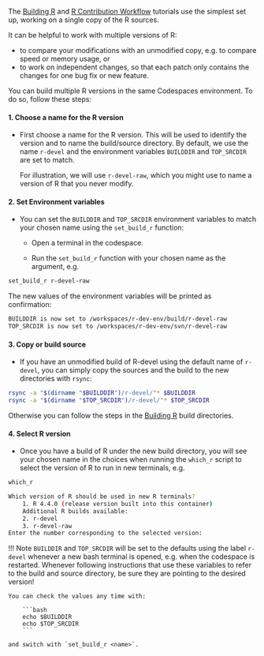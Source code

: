 The [Building R](./building_r.md) and [R Contribution Workflow](./building_r.md)
tutorials use the simplest set up, working on a single copy of the R sources.

It can be helpful to work with multiple versions of R:

- to compare your modifications with an unmodified copy, e.g. to compare speed
    or memory usage, or
- to work on independent changes, so that each patch only contains the changes
    for one bug fix or new feature.

You can build multiple R versions in the same Codespaces environment.
To do so, follow these steps:

#### 1. Choose a name for the R version

- First choose a name for the R version. This will be used to identify
the version and to name the build/source directory. By default, we
use the name `r-devel` and the environment variables `BUILDDIR` and
`TOP_SRCDIR` are set to match.

    For illustration, we will use `r-devel-raw`, which you might use to
    name a version of R that you never modify.

#### 2.  Set Environment variables

- You can set the `BUILDDIR` and `TOP_SRCDIR` environment variables to
  match your chosen name using the `set_build_r` function:
  - Open  a terminal in the codespace.

  - Run the `set_build_r` function with your chosen name as the argument, e.g.

```bash
set_build_r r-devel-raw
```

The new values of the environment variables will be printed as
confirmation:

```bash
BUILDDIR is now set to /workspaces/r-dev-env/build/r-devel-raw
TOP_SRCDIR is now set to /workspaces/r-dev-env/svn/r-devel-raw
```

#### 3.  Copy or build source

- If you have an unmodified build of R-devel using the default name of
  `r-devel`, you can simply copy the sources and the build to the new
  directories with `rsync`:

```bash
rsync -a "$(dirname "$BUILDDIR")/r-devel/"* $BUILDDIR
rsync -a "$(dirname "$TOP_SRCDIR")/r-devel/"* $TOP_SRCDIR
```

  Otherwise you can follow the steps in the [Building R](./building_r.md)
  build directories.

#### 4.  Select R version

- Once you have a build of R under the new build directory, you will
  see your chosen name in the choices when running the `which_r` script to
  select the version of R to run in new terminals, e.g.

```bash
which_r
```

```bash
Which version of R should be used in new R terminals?
    1. R 4.4.0 (release version built into this container)
    Additional R builds available:
    2. r-devel
    3. r-devel-raw
Enter the number corresponding to the selected version:
```

!!! Note
    `BUILDDIR` and `TOP_SRCDIR` will be set to the defaults using the label
    `r-devel` whenever a new bash terminal is opened, e.g. when the codespace
    is restarted. Whenever following instructions that use these variables to
    refer to the build and source directory, be sure they are pointing to the
    desired version!

    You can check the values any time with:

        ```bash
        echo $BUILDDIR
        echo $TOP_SRCDIR
        ```

    and switch with `set_build_r <name>`.
